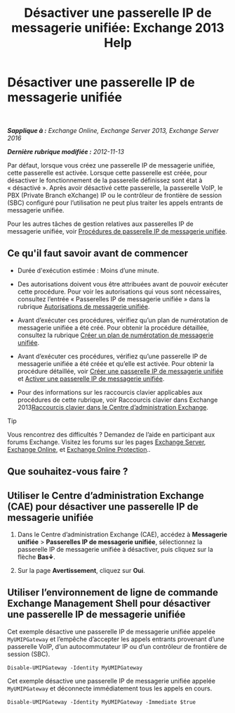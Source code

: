 ﻿---
title: 'Désactiver une passerelle IP de messagerie unifiée: Exchange 2013 Help'
TOCTitle: Désactiver une passerelle IP de messagerie unifiée
ms:assetid: fe3a8797-1230-49cb-a839-ccec238266b6
ms:mtpsurl: https://technet.microsoft.com/fr-fr/library/Bb125257(v=EXCHG.150)
ms:contentKeyID: 50479648
ms.date: 05/23/2018
mtps_version: v=EXCHG.150
ms.translationtype: MT
---

# Désactiver une passerelle IP de messagerie unifiée

 

_**Sapplique à :** Exchange Online, Exchange Server 2013, Exchange Server 2016_

_**Dernière rubrique modifiée :** 2012-11-13_

Par défaut, lorsque vous créez une passerelle IP de messagerie unifiée, cette passerelle est activée. Lorsque cette passerelle est créée, pour désactiver le fonctionnement de la passerelle définissez sont état à « désactivé ». Après avoir désactivé cette passerelle, la passerelle VoIP, le PBX (Private Branch eXchange) IP ou le contrôleur de frontière de session (SBC) configuré pour l’utilisation ne peut plus traiter les appels entrants de messagerie unifiée.

Pour les autres tâches de gestion relatives aux passerelles IP de messagerie unifiée, voir [Procédures de passerelle IP de messagerie unifiée](um-ip-gateway-procedures-exchange-2013-help.md).

## Ce qu'il faut savoir avant de commencer

  - Durée d'exécution estimée : Moins d’une minute.

  - Des autorisations doivent vous être attribuées avant de pouvoir exécuter cette procédure. Pour voir les autorisations qui vous sont nécessaires, consultez l’entrée « Passerelles IP de messagerie unifiée » dans la rubrique [Autorisations de messagerie unifiée](unified-messaging-permissions-exchange-2013-help.md).

  - Avant d’exécuter ces procédures, vérifiez qu’un plan de numérotation de messagerie unifiée a été créé. Pour obtenir la procédure détaillée, consultez la rubrique [Créer un plan de numérotation de messagerie unifiée](https://docs.microsoft.com/fr-fr/exchange/voice-mail-unified-messaging/connect-voice-mail-system/create-um-dial-plan).

  - Avant d’exécuter ces procédures, vérifiez qu’une passerelle IP de messagerie unifiée a été créée et qu’elle est activée. Pour obtenir la procédure détaillée, voir [Créer une passerelle IP de messagerie unifiée](https://docs.microsoft.com/fr-fr/exchange/voice-mail-unified-messaging/connect-voice-mail-system/create-um-ip-gateway) et [Activer une passerelle IP de messagerie unifiée](enable-a-um-ip-gateway-exchange-2013-help.md).

  - Pour des informations sur les raccourcis clavier applicables aux procédures de cette rubrique, voir Raccourcis clavier dans Exchange 2013[Raccourcis clavier dans le Centre d’administration Exchange](keyboard-shortcuts-in-the-exchange-admin-center-exchange-online-protection-help.md).

> [!TIP]
> Vous rencontrez des difficultés ? Demandez de l’aide en participant aux forums Exchange. Visitez les forums sur les pages <a href="https://go.microsoft.com/fwlink/p/?linkid=60612">Exchange Server</a>, <a href="https://go.microsoft.com/fwlink/p/?linkid=267542">Exchange Online</a>, et <a href="https://go.microsoft.com/fwlink/p/?linkid=285351">Exchange Online Protection</a>..


## Que souhaitez-vous faire ?

## Utiliser le Centre d’administration Exchange (CAE) pour désactiver une passerelle IP de messagerie unifiée

1.  Dans le Centre d’administration Exchange (CAE), accédez à **Messagerie unifiée** \> **Passerelles IP de messagerie unifiée**, sélectionnez la passerelle IP de messagerie unifiée à désactiver, puis cliquez sur la flèche **Bas**![Icône de flèche vers le bas](images/JJ150576.ef5ca57d-a033-457b-bd92-6361877c33d0(EXCHG.150).gif "Icône de flèche vers le bas").

2.  Sur la page **Avertissement**, cliquez sur **Oui**.

## Utiliser l’environnement de ligne de commande Exchange Management Shell pour désactiver une passerelle IP de messagerie unifiée

Cet exemple désactive une passerelle IP de messagerie unifiée appelée `MyUMIPGateway` et l’empêche d’accepter les appels entrants provenant d’une passerelle VoIP, d’un autocommutateur IP ou d’un contrôleur de frontière de session (SBC).

    Disable-UMIPGateway -Identity MyUMIPGateway

Cet exemple désactive une passerelle IP de messagerie unifiée appelée `MyUMIPGateway` et déconnecte immédiatement tous les appels en cours.

    Disable-UMIPGateway -Identity MyUMIPGateway -Immediate $true

